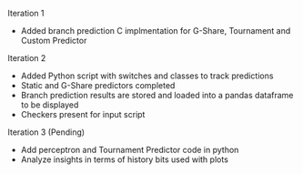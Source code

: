 Iteration 1

- Added branch prediction C implmentation for G-Share, Tournament and Custom Predictor

Iteration 2

- Added Python script with switches and classes to track predictions
- Static and G-Share predictors completed
- Branch prediction results are stored and loaded into a pandas dataframe to be displayed 
- Checkers present for input script

Iteration 3 (Pending) 
- Add perceptron and Tournament Predictor code in python 
- Analyze insights in terms of history bits used with plots

